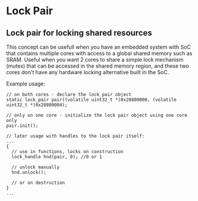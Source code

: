 # Lock Pair
## Lock pair for locking shared resources

This concept can be usefull when you have an embedded system with SoC that contains multiple cores with access to a global shared memory such as SRAM.
Useful when you want 2 cores to share a simple lock mechanism (mutex) that can be accessed in the shared memory region,
and these two cores don't have any hardware locking alternative built in the SoC.

Example usage:
```
// on both cores - declare the lock_pair object
static lock_pair pair((volatile uint32_t *)0x20800000, (volatile uint32_t *)0x20800004);

// only on one core - initialize the lock pair object using one core only
pair.init();

// later usage with handles to the lock pair itself:
...
{
  // use in functions, locks on construction
  lock_handle hnd(pair, 0); //0 or 1

  // unlock manually
  hnd.unlock();

  // or on destruction
}
...
```
